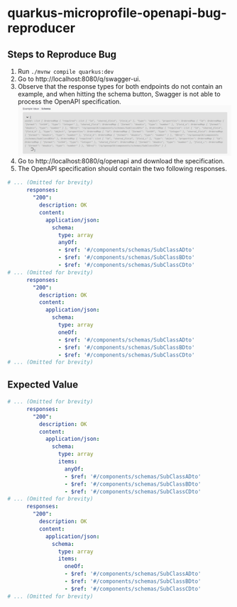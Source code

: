 # quarkus-microprofile-openapi-bug-reproducer

## Steps to Reproduce Bug

1. Run `./mvnw compile quarkus:dev`
1. Go to http://localhost:8080/q/swagger-ui.
1. Observe that the response types for both endpoints do not contain an example, and when hitting the schema button, Swagger is not able to process the OpenAPI specification.
![Invalid Specification](./assets/invalid-specification.jpg)
1. Go to http://localhost:8080/q/openapi and download the specification.
1. The OpenAPI specification should contain the two following responses.
```yaml
# ... (Omitted for brevity)
      responses:
        "200":
          description: OK
          content:
            application/json:
              schema:
                type: array
                anyOf:
                - $ref: '#/components/schemas/SubClassADto'
                - $ref: '#/components/schemas/SubClassBDto'
                - $ref: '#/components/schemas/SubClassCDto'
# ... (Omitted for brevity)
      responses:
        "200":
          description: OK
          content:
            application/json:
              schema:
                type: array
                oneOf:
                - $ref: '#/components/schemas/SubClassADto'
                - $ref: '#/components/schemas/SubClassBDto'
                - $ref: '#/components/schemas/SubClassCDto'
# ... (Omitted for brevity)
```
## Expected Value
```yaml
# ... (Omitted for brevity)
      responses:
        "200":
          description: OK
          content:
            application/json:
              schema:
                type: array
                items:
                  anyOf:
                  - $ref: '#/components/schemas/SubClassADto'
                  - $ref: '#/components/schemas/SubClassBDto'
                  - $ref: '#/components/schemas/SubClassCDto'
# ... (Omitted for brevity)
      responses:
        "200":
          description: OK
          content:
            application/json:
              schema:
                type: array
                items:
                  oneOf:
                  - $ref: '#/components/schemas/SubClassADto'
                  - $ref: '#/components/schemas/SubClassBDto'
                  - $ref: '#/components/schemas/SubClassCDto'
# ... (Omitted for brevity)
```